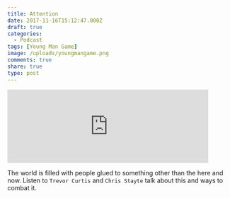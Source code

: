 ```yaml
---
title: Attention
date: 2017-11-16T15:12:47.000Z
draft: true
categories:
  - Podcast
tags: [Young Man Game]
image: /uploads/youngmangame.png
comments: true
share: true
type: post
---
```

<iframe width="90%" height="166" scrolling="no" frameborder="no" allow="autoplay" src="https://w.soundcloud.com/player/?url=https%3A//api.soundcloud.com/tracks/358031738&color=%23ff5500&auto_play=false&hide_related=false&show_comments=true&show_user=true&show_reposts=false&show_teaser=true"></iframe>

<br/>

The world is filled with people glued to something other than the here and now. Listen to `Trevor Curtis` and `Chris Stayte` talk about this and ways to combat it.

